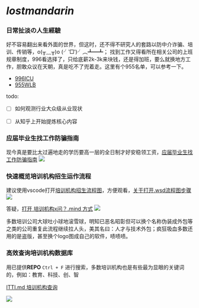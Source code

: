 # ***lostmandarin***

### 日常扯淡の人生經驗
好不容易翻出来看外面的世界，但这时，还不得不研究人的套路以防中介诈骗、培训、传销等，o(╥﹏╥)o (╯‵□′)╯︵┻━┻；
找到工作又得看所在相关公司的上班规章制度，996看选择了，只给底薪2k-3k来块钱，还是得加班，要么就换地方工作，胆敢众议在天朝，真是吃不了兜着走。这里有个955名单，可以参考一下。

* [996ICU](https://github.com/996icu/996.ICU)
* [955WLB](https://github.com/formulahendry/955.WLB)

todo: 

* [ ] 如何观测行业大众级从业现状
* [ ] 从知乎上开始提炼核心内容


### 应届毕业生找工作防骗指南

现今真是要比太过遍地走的学历要高一层的全日制才好安稳领工资，[应届毕业生找工作防骗指南](https://github.com/loremwalker/LostMandarin/blob/master/mind/%E5%BA%94%E5%B1%8A%E6%AF%95%E4%B8%9A%E7%94%9F%E6%89%BE%E5%B7%A5%E4%BD%9C%E9%98%B2%E9%AA%97%E6%89%8B%E6%AE%B5.md)
![](https://a.uchi.moe/kmprxo.png)


### 快速概览培训机构招生运作流程

建议使用vscode打开[培训机构招生流程图](https://github.com/loremwalker/LostMandarin/blob/master/uml/%E5%9F%B9%E8%AE%AD%E6%9C%BA%E6%9E%84%E6%8B%9B%E7%94%9F%E6%B5%81%E7%A8%8B%E5%9B%BE.wsd)，方便观看，[关于打开.wsd流程图步骤](https://github.com/loremwalker/LostMandarin/blob/master/tutorial/%E6%89%93%E5%BC%80.wsd%E6%B5%81%E7%A8%8B%E5%9B%BE%E6%AD%A5%E9%AA%A4%20.md)
![](https://i.postimg.cc/rpmHkMLr/2019-04-05-233908.png)

答疑，[打开 培训机构x问？.mind 方式](https://github.com/loremwalker/LostMandarin/blob/master/tutorial/%E6%89%93%E5%BC%80%E5%9F%B9%E8%AE%AD%E6%9C%BA%E6%9E%84x%E9%97%AE%EF%BC%9F.mymind%E6%96%B9%E5%BC%8F.md)
![](https://i.postimg.cc/28Pg5X43/Snipaste-2019-04-06-03-52-27.png)


多数培训公司大球吐小球地滚雪球，明知已恶名昭彰但可以换个名称伪装成外包等之类的公司重复此流程继续拉人头，美其名曰：人才与技术外包；疯狂吸血多数还用的是盗版，甚至换个logo图成自己的软件，啧啧啧。



### 高效查询培训机构数据库

用已提供**REPO** `Ctrl + F` 进行搜索，多数培训机构也是有些最为显眼的关键词的，例如：教育、科技、创、智

[ITTI.md 培训机构查询](https://github.com/loremwalker/LostMandarin/blob/master/find/ITTI.md)

![](https://a.uchi.moe/cxqffg.gif)


<!--

* [找工作黑名单以及经验](https://github.com/shengxinjing/programmer-job-blacklist)
* [聊聊国内的培训](https://byoungd.gitbook.io/english-level-up-tips/part-ii/x-misc)

-->
